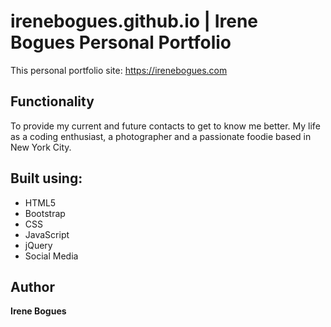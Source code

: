 # irenebogues.github.io | Irene Bogues Personal Portfolio

This personal portfolio site: https://irenebogues.com  

## Functionality
To provide my current and future contacts to get to know me better. My life as a coding enthusiast, a photographer and a passionate foodie based in New York City.

## Built using:
* HTML5 
* Bootstrap
* CSS 
* JavaScript
* jQuery
* Social Media

## Author
**Irene Bogues** 

